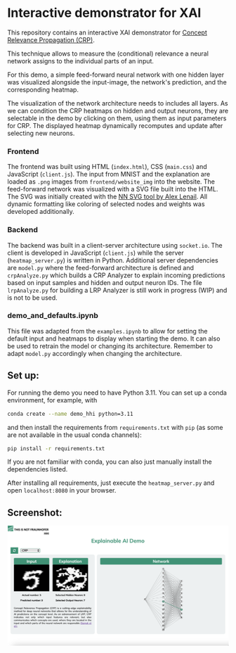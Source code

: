 # Interactive demonstrator for XAI
This repository contains an interactive XAI demonstrator for [Concept Relevance Propagation (CRP)](https://www.hhi.fraunhofer.de/en/departments/ai/technologies-and-solutions/concept-relevance-propagation.html).

This technique allows to measure the (conditional) relevance a neural network assigns to the individual parts of an input. 

For this demo, a simple feed-forward neural network with one hidden layer was visualized alongside the input-image, 
the network's prediction, and the corresponding heatmap.

The visualization of the network architecture needs to includes all layers. As we can condition the CRP heatmaps on hidden and output neurons, they are selectable in the demo by clicking on them, using them as input parameters for CRP. The displayed heatmap dynamically recomputes and update after selecting new neurons.

### Frontend
The frontend was built using HTML (`index.html`), CSS (`main.css`) and JavaScript (`client.js`). The input from MNIST and the explanation are loaded as `.png` images from `frontend/website_img` into the website. The feed-forward network was visualized with a SVG file built into the HTML. The SVG was initially created with the [NN SVG tool by Alex Lenail](http://alexlenail.me/NN-SVG/LeNet.html). All dynamic formatting like coloring of selected nodes and weights was developed additionally. 

### Backend
The backend was built in a client-server architecture using `socket.io`. The client is developed in JavaScript (`client.js`) while the server (`heatmap_server.py`) is written in Python. Additional server dependencies are  `model.py` where the feed-forward architecture is defined and `crpAnalyze.py` which builds a CRP Analyzer to explain incoming predictions based on input samples and hidden and output neuron IDs. The file `lrpAnalyze.py` for building a LRP Analyzer is still work in progress (WIP) and is not to be used.

### demo_and_defaults.ipynb
This file was adapted from the `examples.ipynb` to allow for setting the default input and heatmaps to display when starting the demo. It can also be used to retrain the model or changing its architecture. Remember to adapt `model.py` accordingly when changing the architecture.

## Set up:

For running the demo you need to have Python 3.11. You can set up a conda environment, for example, with
```bash
conda create --name demo_hhi python=3.11
```

and then install the requirements from `requirements.txt` with `pip` (as some are not available in the usual conda channels):
```bash
pip install -r requirements.txt
```

If you are not familiar with conda, you can also just manually install the dependencies listed.


After installing all requirements, just execute the `heatmap_server.py` and open `localhost:8080` in your browser.


## Screenshot: 

![Screenshot from Application](frontend/website_img/screenshot.png)

